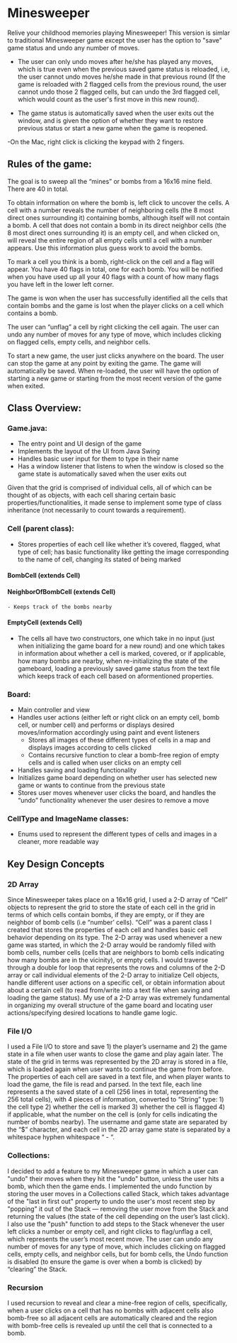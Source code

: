 # Minesweeper 



Relive your childhood memories playing Minesweeper! This version is simlar to traditional Minesweeper game except the user has the option to "save" game status and undo 
any number of moves. 


- The user can only undo moves after he/she has played any moves, which is true even when the previous 
saved game status is reloaded, i.e, the user cannot undo moves he/she made in that previous round 
(If the game is reloaded with 2 flagged cells from the previous round, the user cannot undo those 2
flagged cells, but can undo the 3rd flagged cell, which would count as the user's first move in this new round). 

- The game status is automatically saved when the user exits out the window, and is given the option of 
whether they want to restore previous status or start a new game when the game is reopened.

-On the Mac, right click is clicking the keypad with 2 fingers.

## Rules of the game: 

The goal is to sweep all the “mines” or bombs from a 16x16 mine field. There are 40 in total. 

To obtain information on where the bomb is, left click to uncover the cells. A cell with a number reveals the number of neighboring cells (the 8 most direct ones surrounding it) containing bombs, although itself will not contain a bomb. A cell that does not contain a bomb in its direct neighbor cells (the 8 most direct ones surrounding it) is an empty cell, and when clicked on, will reveal the entire region of all empty cells until a cell with a number appears. Use this information plus guess work to avoid the bombs. 

To mark a cell you think is a bomb, right-click on the cell and a flag will appear. You have 40 flags in total, one for each bomb. You will be notified when you have used up all your 40 flags with a count of how many flags you have left in the lower left corner. 

The game is won when the user has successfully identified all the cells that contain bombs and the game is lost when the player clicks on a cell which contains a bomb. 

The user can “unflag” a cell by right clicking the cell again. The user can undo any number of moves for any type of move, which includes clicking on flagged cells, empty cells, and neighbor cells. 

To start a new game, the user just clicks anywhere on the board. The user can stop the game at any point by exiting the game. The game will automatically be saved. When re-loaded, the user will have the option of starting a new game or starting from the most recent version of the game when exited. 

## Class Overview: 

### Game.java: 
- The entry point and UI design of the game
- Implements the layout of the UI from Java Swing
- Handles basic user input for them to type in their name
- Has a window listener that listens to when the window is closed so the game state is automatically saved when the user exits out 

Given that the grid is comprised of individual cells, all of which can be thought of as objects, with each cell sharing certain basic properties/functionalities, it made sense to implement some type of class inheritance (not necessarily to count towards a requirement). 

### Cell (parent class): 
- Stores properties of each cell like whether it’s covered, flagged, what type of cell; has basic functionality like getting the image corresponding to the name of cell, changing its stated of being marked

#### BombCell (extends Cell)
#### NeighborOfBombCell (extends Cell)
    - Keeps track of the bombs nearby 
#### EmptyCell (extends Cell) 

- The cells all have two constructors, one which take in no input (just when initializing the game board for a new round) and one which takes in information about whether a cell is marked, covered, or if applicable, how many bombs are nearby, when re-initializing the state of the gameboard, loading a previously saved game status from the text file which keeps track of each cell based on aformentioned properties. 

### Board: 
- Main controller and view
- Handles user actions (either left or right click on an empty cell, bomb cell, or number cell) and performs or displays desired moves/information accordingly using paint and event listeners 
    - Stores all images of these different types of cells in a map and displays images according to cells clicked
    - Contains recursive function to clear a bomb-free region of empty cells and is called when user clicks on an empty cell 
- Handles saving and loading functionality
- Initializes game board depending on whether user has selected new game or wants to continue from the previous state
- Stores user moves whenever user clicks the board, and handles the “undo” functionality whenever the user desires to remove a move

### CellType and ImageName classes: 
- Enums used to represent the different types of cells and images in a cleaner, more readable way 


## Key Design Concepts

### 2D Array

Since Minesweeper takes place on a 16x16 grid, I used a 2-D array of “Cell” objects to represent the grid to store the state of each cell in the grid in terms of which cells contain bombs, if they are empty, or if they are neighbor of bomb cells (i.e “number’ cells). “Cell” was a parent class I created that stores the properties of each cell and handles basic cell behavior depending on its type. The 2-D array was used whenever a new game was started, in which the 2-D array would be randomly filled with bomb cells, number cells (cells that are neighbors to bomb cells indicating how many bombs are in the vicinity), or empty cells. I would traverse through a double for loop that represents the rows and columns of the 2-D array or call individual elements of the 2-D array to initialize Cell objects, handle different user actions on a specific cell, or obtain information about about a certain cell (to read from/write into a text file when saving and loading the game status). My use of a 2-D array was extremely fundamental in organizing my overall structure of the game board and locating user actions/specifying desired locations to handle game logic. 

### File I/O

I used a File I/O to store and save 1) the player’s username and 2) the game state in a file when user wants to close the game and play again later. The state of the grid in terms was represented by the 2D array is stored in a file, which is loaded again when user wants to continue the game from before. The properties of each cell are saved in a text file, and when player wants to load the game, the file is read and parsed. In the text file, each line represents a the saved state of a cell (256 lines in total, representing the 256 total cells), with 4 pieces of information, converted to “String” type: 1) the cell type 2) whether the cell is marked 3) whether the cell is flagged 4) if applicable, what the number on the cell is (only for cells indicating the number of bombs nearby). The username and game state are separated by the “$” character, and each cell in the 2D array game state is separated by a whitespace hyphen whitespace “ - “. 

 ### Collections: 

I decided to add a feature to my Minesweeper game in which a user can "undo" their moves when they hit the "undo" button, unless the user hits a bomb, which then the game ends. I implemented the undo function by storing the user moves in a Collections called Stack, which takes advantage of the "last in first out" property to undo the user's most recent step by "popping" it out of the Stack — removing the user move from the Stack and returning the values (the state of the cell depending on the user’s last click). I also use the "push" function to add steps to the Stack whenever the user left clicks a number or empty cell, and right clicks to flag/unflag a cell, which represents the user’s most recent move. The user can undo any number of moves for any type of move, which includes clicking on flagged cells, empty cells, and neighbor cells, but for bomb cells, the Undo function is disabled (to ensure the game is over when a bomb is clicked) by “clearing” the Stack. 

### Recursion

I used recursion to reveal and clear a mine-free region of cells, specifically, when a user clicks on a cell that has no bombs with adjacent cells also bomb-free so all adjacent cells are automatically cleared and the region with bomb-free cells is revealed up until the cell that is connected to a bomb. 
